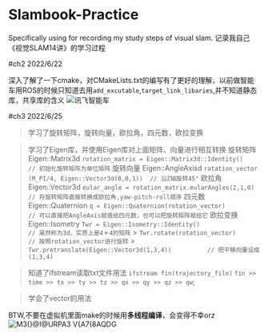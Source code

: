 # Slambook-Practice
Specifically using for recording my study steps of visual slam. 记录我自己《视觉SLAM14讲》的学习过程

#ch2 2022/6/22

深入了解了一下cmake，对CMakeLists.txt的编写有了更好的理解，以前做智能车用ROS的时候只知道去用`add_excutable`,`target_link_libaries`,并不知道静态库，共享库的含义
![讯飞智能车](https://user-images.githubusercontent.com/64240681/175765877-ec8823df-98f5-4ab3-bd4e-987d5fd4cd60.jpg)

#ch3 2022/6/25

> 学习了旋转矩阵，旋转向量，欧拉角，四元数，欧拉变换

> 学习了Eigen库，并使用Eigen库对上面矩阵、向量进行相互转换
  > 旋转矩阵 Eigen::Matrix3d    `rotation_matrix = Eigen::Matrix3d::Identity()     // 初始化旋转矩阵为单位矩阵`
  > 旋转向量 Eigen::AngleAxisd  `ratation_vector (M_PI/4, Eigen::Vector3d(0,0,1))  // 沿Z轴旋转45°`
  > 欧拉角   Eigen::Vector3d    `eular_angle = rotation_matrix.eularAngles(2,1,0)  // 将旋转矩阵直接转换成欧拉角,yaw-pitch-roll顺序`
  > 四元数   Eigen::Quaternion  `q = Eigen::Quaternion(rotation_vector)            // 可以直接把AngleAxis赋值给四元数，也可以把旋转矩阵赋给它`
  > 欧拉变换 Eigen::Isometry    `Twr = Eigen::Isometry::Identity()                 // 虽然称为3d，实质上是4＊4的矩阵`
                                > `Twr.rotate(rotation_vector)                       // 按照rotation_vector进行旋转`
                                > `Twr.pretranslate(Eigen::Vector3d(1,3,4))          // 把平移向量设成(1,3,4)`
                               
>知道了ifstream读取txt文件用法  `ifstream fin(trajectory_file)`
                               `fin >> time >> tx >> ty >> tz >> qx >> qy >> qz >> qw`;
                               
>学会了vector的用法

BTW,不要在虚拟机里面make的时候用**多线程编译**，会变得不幸orz
![M3(}@I@URPA3 V{A7(8AQDG](https://user-images.githubusercontent.com/64240681/175765179-404a2b2c-d7a1-437b-b707-47ef742f653d.png)

